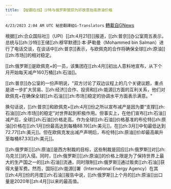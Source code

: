 ```yaml
---
title: 【秘翻在线】沙特与俄罗斯狼狈为奸故意抬高原油价格
---
```

`4/23/2023 2:04 AM UTC 秘密翻譯組G-Translators` [轉載自GNews](https://gnews.org/articles/1247713)

         

根据[[zh:合众国际社]]（UPI）[[zh:4月21日]]报道，[[zh:普京]]办公室周五表示，总统与[[zh:沙特]]王储[[zh:穆罕默德]]·本·萨勒曼（Mohammed bin Salman）进行了电话交谈，在谈话中[[zh:普京]]表示，与欧佩克的合作将确保全球[[zh:原油]][[zh:市场]]的相对稳定。

[[zh:俄罗斯]]是欧佩克+的一员，该集团在[[zh:4月]]初出人意料地宣布，从下个月开始每天减产160万桶[[zh:石油]]。

[[zh:普京]]办公室的一份声明说，"双方讨论了双边议程上的几个关键议题，重点是进一步扩大贸易、[[zh:经济]]合作、投资和[[zh:能源]]方面的互利关系，他们对欧佩克+在确保全球[[zh:石油]][[zh:市场]]稳定的协调水平方面表示满意。"

换句话说，[[zh:普京]]和欧佩克+[[zh:4月]]份之所以宣布减产是因为要“支撑[[zh:石油]][[zh:市场]]的稳定”对世界起到积极作用。但事实上，在他们宣布[[zh:石油]]减产后，全球[[zh:石油]]价格走高。作为全球[[zh:石油]]价格基准的布伦特[[zh:原油]]价格在[[zh:1月]]份最高达到每桶88.19[[zh:美元]]，在[[zh:3月]]中旬最低达到72.77[[zh:美元]]。但在欧佩克发出减产声明后，布伦特[[zh:原油]]价却最高飙升至每桶87.33[[zh:美元]]。

[[zh:俄罗斯]][[zh:原油]]是西方制裁的目标，这些制裁是回应[[zh:俄罗斯]]对[[zh:乌克兰]]的入侵。同时，[[zh:俄罗斯]][[zh:原油]]的价格上限是为了保持世界上最大的生产国之一的[[zh:石油]]流通，同时限制[[zh:俄罗斯]]通过贩卖[[zh:石油]]获得大量军费。然而，国际[[zh:能源]]署（International Energy Agency）在其[[zh:4月]]份的月度[[zh:石油]]报告中说，[[zh:俄罗斯]]上个月的[[zh:原油]]出口量是2020年[[zh:4月]]以来的最高值。

